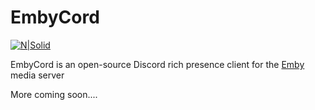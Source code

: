 # EmbyCord

[![N|Solid](https://memester.cf/u/ild.png)](https://electronjs.org/)

EmbyCord is an open-source Discord rich presence client for the [Emby](https://emby.media/) media server

More coming soon....